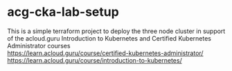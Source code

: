 # acg-cka-lab-setup

This is a simple terraform project to deploy the three node cluster in support of the acloud.guru Introduction to Kubernetes and Certified Kubernetes Administrator courses
<br>
https://learn.acloud.guru/course/certified-kubernetes-administrator/<br>
https://learn.acloud.guru/course/introduction-to-kubernetes/
<br>

